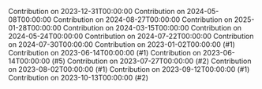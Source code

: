 Contribution on 2023-12-31T00:00:00
Contribution on 2024-05-08T00:00:00
Contribution on 2024-08-27T00:00:00
Contribution on 2025-01-28T00:00:00
Contribution on 2024-03-15T00:00:00
Contribution on 2024-05-24T00:00:00
Contribution on 2024-07-22T00:00:00
Contribution on 2024-07-30T00:00:00
Contribution on 2023-01-02T00:00:00 (#1)
Contribution on 2023-06-14T00:00:00 (#1)
Contribution on 2023-06-14T00:00:00 (#5)
Contribution on 2023-07-27T00:00:00 (#2)
Contribution on 2023-08-02T00:00:00 (#1)
Contribution on 2023-09-12T00:00:00 (#1)
Contribution on 2023-10-13T00:00:00 (#2)
